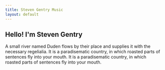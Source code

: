 ```yaml
---
title: Steven Gentry Music
layout: default
---
```


<section class="ftco-about img ftco-section ftco-no-pt ftco-no-pb" id="about-section">
    <div class="container-fluid px-0">
        <div class="row d-flex">
            <div class="col-md-6 d-flex">
                <div class="img d-flex align-self-stretch align-items-center js-fullheight" style="background-image:url({{ base.url | prepend: site.url }}/images/about.jpg);">
                </div>
            </div>
            <div class="col-md-6 d-flex align-items-center">
                <div class="text px-4 pt-5 pt-md-0 px-md-4 pr-md-5 ftco-animate">
                    <h2 class="mb-4">Hello! I'm <span>Steven Gentry</span></h2>
                    <p>A small river named Duden flows by their place and supplies it with the necessary regelialia. It is a paradisematic country, in which roasted parts of sentences fly into your mouth. It is a paradisematic country, in which roasted parts of sentences fly into your mouth.</p>
                </div>
            </div>
        </div>
    </div>
</section>
